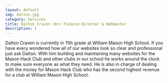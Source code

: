 ```yaml
---
layout: default
img: dalton.jpg
category: Services
title: Dalton Craven <br> Finance Director & Webmaster
description: |
---
```

Dalton Craven is currently in 11th grade at William Mason High School. If you have every wondered how all of our websites look so clear and
professional just ask Dalton. With him building and maintaining many websites for the Mason Hack Club and other clubs in our school he works around the clock to make sure everyone as what they need. He is also in charge of dealing with the money for Mason Hack Club who has the second highest revenue for a club at William Mason High School.
